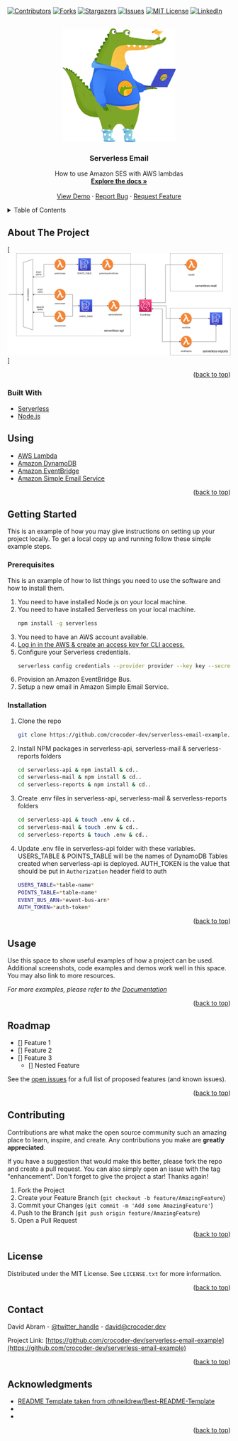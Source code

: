 <div id="top"></div>

[![Contributors][contributors-shield]][contributors-url]
[![Forks][forks-shield]][forks-url]
[![Stargazers][stars-shield]][stars-url]
[![Issues][issues-shield]][issues-url]
[![MIT License][license-shield]][license-url]
[![LinkedIn][linkedin-shield]][linkedin-url]

<br />
<div align="center">
  <a href="https://github.com/crocoder-dev/serverless-email-example">
    <img src="images/logo.png" alt="Logo" width="256" height="256">
  </a>

<h3 align="center">Serverless Email</h3>

  <p align="center">
    How to use Amazon SES with AWS lambdas
    <br />
    <a href="https://github.com/crocoder-dev/serverless-email-example"><strong>Explore the docs »</strong></a>
    <br />
    <br />
    <a href="https://github.com/crocoder-dev/serverless-email-example">View Demo</a>
    ·
    <a href="https://github.com/crocoder-dev/serverless-email-example/issues">Report Bug</a>
    ·
    <a href="https://github.com/crocoder-dev/serverless-email-example/issues">Request Feature</a>
  </p>
</div>

<details>
  <summary>Table of Contents</summary>
  <ol>
    <li>
      <a href="#about-the-project">About The Project</a>
      <ul>
        <li><a href="#built-with">Built With</a></li>
      </ul>
    </li>
    <li>
      <a href="#getting-started">Getting Started</a>
      <ul>
        <li><a href="#prerequisites">Prerequisites</a></li>
        <li><a href="#installation">Installation</a></li>
      </ul>
    </li>
    <li><a href="#usage">Usage</a></li>
    <li><a href="#roadmap">Roadmap</a></li>
    <li><a href="#contributing">Contributing</a></li>
    <li><a href="#license">License</a></li>
    <li><a href="#contact">Contact</a></li>
    <li><a href="#acknowledgments">Acknowledgments</a></li>
  </ol>
</details>

## About The Project

[![Product Name Screen Shot][product-screenshot]]


<p align="right">(<a href="#top">back to top</a>)</p>



### Built With

* [Serverless](https://www.serverless.com/)
* [Node.js](https://nodejs.org/en/)

## Using

* [AWS Lambda](https://aws.amazon.com/lambda/)
* [Amazon DynamoDB](https://aws.amazon.com/dynamodb/)
* [Amazon EventBridge](https://aws.amazon.com/eventbridge/)
* [Amazon Simple Email Service](https://aws.amazon.com/ses/)

<p align="right">(<a href="#top">back to top</a>)</p>



<!-- GETTING STARTED -->
## Getting Started

This is an example of how you may give instructions on setting up your project locally.
To get a local copy up and running follow these simple example steps.

### Prerequisites

This is an example of how to list things you need to use the software and how to install them.
1. You need to have installed Node.js on your local machine.
2. You need to have installed Serverless on your local machine.
   ```sh
   npm install -g serverless
   ```
3. You need to have an AWS account available.
4. [Log in in the AWS & create an access key for CLI access.](https://console.aws.amazon.com/iam/home?region=eu-central-1#/security_credentials)
5. Configure your Serverless credentials.
   ```sh
   serverless config credentials --provider provider --key key --secret secret
   ```
6. Provision an Amazon EventBridge Bus.
7. Setup a new email in Amazon Simple Email Service.

### Installation

1. Clone the repo
   ```sh
   git clone https://github.com/crocoder-dev/serverless-email-example.git
   ```
2. Install NPM packages in serverless-api, serverless-mail & serverless-reports folders
   ```sh
   cd serverless-api & npm install & cd..
   cd serverless-mail & npm install & cd..
   cd serverless-reports & npm install & cd..
   ```
3. Create .env files in serverless-api, serverless-mail & serverless-reports folders
   ```sh
   cd serverless-api & touch .env & cd..
   cd serverless-mail & touch .env & cd..
   cd serverless-reports & touch .env & cd..
   ```
4. Update .env file in serverless-api folder with these variables. USERS_TABLE & POINTS_TABLE will be the names of DynamoDB Tables created when serverless-api is deployed. AUTH_TOKEN is the value that should be put in `Authorization` header field to auth
   ```sh
   USERS_TABLE=*table-name*
   POINTS_TABLE=*table-name*
   EVENT_BUS_ARN=*event-bus-arn*
   AUTH_TOKEN=*auth-token*
   ```

<p align="right">(<a href="#top">back to top</a>)</p>



<!-- USAGE EXAMPLES -->
## Usage

Use this space to show useful examples of how a project can be used. Additional screenshots, code examples and demos work well in this space. You may also link to more resources.

_For more examples, please refer to the [Documentation](https://example.com)_

<p align="right">(<a href="#top">back to top</a>)</p>



<!-- ROADMAP -->
## Roadmap

- [] Feature 1
- [] Feature 2
- [] Feature 3
    - [] Nested Feature

See the [open issues](https://github.com/crocoder-dev/serverless-email-example/issues) for a full list of proposed features (and known issues).

<p align="right">(<a href="#top">back to top</a>)</p>



<!-- CONTRIBUTING -->
## Contributing

Contributions are what make the open source community such an amazing place to learn, inspire, and create. Any contributions you make are **greatly appreciated**.

If you have a suggestion that would make this better, please fork the repo and create a pull request. You can also simply open an issue with the tag "enhancement".
Don't forget to give the project a star! Thanks again!

1. Fork the Project
2. Create your Feature Branch (`git checkout -b feature/AmazingFeature`)
3. Commit your Changes (`git commit -m 'Add some AmazingFeature'`)
4. Push to the Branch (`git push origin feature/AmazingFeature`)
5. Open a Pull Request

<p align="right">(<a href="#top">back to top</a>)</p>



<!-- LICENSE -->
## License

Distributed under the MIT License. See `LICENSE.txt` for more information.

<p align="right">(<a href="#top">back to top</a>)</p>



<!-- CONTACT -->
## Contact

David Abram - [@twitter_handle](https://twitter.com/devabram) - david@crocoder.dev

Project Link: [https://github.com/crocoder-dev/serverless-email-example](https://github.com/crocoder-dev/serverless-email-example)

<p align="right">(<a href="#top">back to top</a>)</p>



<!-- ACKNOWLEDGMENTS -->
## Acknowledgments

* [README Template taken from othneildrew/Best-README-Template](https://github.com/othneildrew/Best-README-Template/blob/master/README.md)
* []()
* []()

<p align="right">(<a href="#top">back to top</a>)</p>



<!-- MARKDOWN LINKS & IMAGES -->
<!-- https://www.markdownguide.org/basic-syntax/#reference-style-links -->
[contributors-shield]: https://img.shields.io/github/contributors/crocoder-dev/serverless-email-example.svg?style=for-the-badge
[contributors-url]: https://github.com/crocoder-dev/serverless-email-example/graphs/contributors
[forks-shield]: https://img.shields.io/github/forks/crocoder-dev/serverless-email-example.svg?style=for-the-badge
[forks-url]: https://github.com/crocoder-dev/serverless-email-example/network/members
[stars-shield]: https://img.shields.io/github/stars/crocoder-dev/serverless-email-example.svg?style=for-the-badge
[stars-url]: https://github.com/crocoder-dev/serverless-email-example/stargazers
[issues-shield]: https://img.shields.io/github/issues/crocoder-dev/serverless-email-example.svg?style=for-the-badge
[issues-url]: https://github.com/crocoder-dev/serverless-email-example/issues
[license-shield]: https://img.shields.io/github/license/crocoder-dev/serverless-email-example.svg?style=for-the-badge
[license-url]: https://github.com/crocoder-dev/serverless-email-example/blob/master/LICENSE.txt
[linkedin-shield]: https://img.shields.io/badge/-LinkedIn-black.svg?style=for-the-badge&logo=linkedin&colorB=555
[linkedin-url]: https://linkedin.com/in/david-abram
[product-screenshot]: images/architecture.png